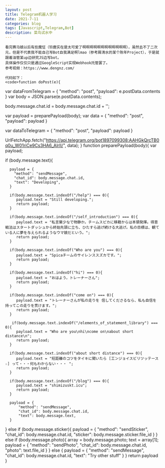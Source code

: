 ```yaml
---
layout: post
title: Telegram机器人学习
date: 2021-7-11
categories: blog
tags: [Javascript,Telegram,Bot]
description: 菜鸟试水中
---
```


    看完赛马娘以后有些魔怔（铃鹿实在是太可爱了啊啊啊啊啊啊啊啊啊啊啊啊），虽然去不了二次元，但是不代表我不能自己写Bot自我满足啊lmao（参考屑清水的某个陈年Project），于是就跟着油管某up边研究JS边写bot。
    具体操作仅仅只是通过GoogleScript实现Webhook托管罢了。
    参考视频：https://www.dengnz.com/

    代码如下：
    <code>function doPost(e){
  var dataFromTelegram = {
    "method": "post",
    "payload": e.postData.contents
  }
  var body = JSON.parse(e.postData.contents);
   
  body.message.chat.id = body.message.chat.id + '';
 
  var payload = preparePayload(body);
  var data = {
    "method": "post",
    "payload": payload
  }
   
  var dataToTelegram = {
    "method": "post",
    "payload": payload
  }
 
  UrlFetchApp.fetch("https://api.telegram.org/bot1897099308:AAHGkQrcTB0q0u_W01riCe9Cs3HA6_AlrII/", data);
}
function preparePayload(body){
  var payload;
   
  if (body.message.text){
   
      payload = {
        "method": "sendMessage",
        "chat_id": body.message.chat.id,
        "text": "Developing",
      } 
       
      if(body.message.text.indexOf("/help") === 0){      
         payload.text = "Still developing.";
         return payload;
      }
       
      if(body.message.text.indexOf("/self_introduction") === 0){   
         payload.text = "私言葉少なで物静か。チームスピカに移籍からは本領発揮。得意戦法はスタートダッシュから終始先頭に立ち、ひたすら逃げ続ける大逃げ。私の目標は、観ている人に夢を与えられるようなウマ娘だという。";        
         return payload;
      }

      if(body.message.text.indexOf("Who are you") === 0){   
         payload.text = "Spicaチームのサイレンススズカです。";        
         return payload;
      }

      if(body.message.text.indexOf("hi") === 0){   
         payload.text = "おはよう，トレーナーさん";        
         return payload;
      }

      if(body.message.text.indexOf("come on") === 0){   
         payload.text = "トレーナーさんが私の走りを 信してくださるなら、私も自信を 持ってこの走りを贯けます。";        
         return payload;
      }

       if(body.message.text.indexOf("/elements_of_statement_library") === 0){   
         payload.text = "Who are you\nhi\ncome on\nabout short distance\n";        
         return payload;
      }

      if(body.message.text.indexOf("about short distance") === 0){   
         payload.text = "短距離のコツをタイキに聞いたら [工ンジョイスビリツッテース☆] って・・・何もわからない・・・ ";        
         return payload;
      }

      if(body.message.text.indexOf("/blog") === 0){   
         payload.text = "shimizuskt.icu";        
         return payload;
      }
   
      payload = {
          "method": "sendMessage",
          "chat_id": body.message.chat.id,
          "text": body.message.text,
      } 
     
  }
  else if (body.message.sticker){
    payload = {
      "method": "sendSticker",
      "chat_id": body.message.chat.id,
      "sticker": body.message.sticker.file_id
    }
   }
  else if (body.message.photo){
    array = body.message.photo;
    text = array[1];
    payload = {
      "method": "sendPhoto",
      "chat_id": body.message.chat.id,
      "photo": text.file_id
    }
   }
    else {
    payload = {
      "method": "sendMessage",
      "chat_id": body.message.chat.id,
      "text": "Try other stuff"
    }
   }
  return payload
}</code>













